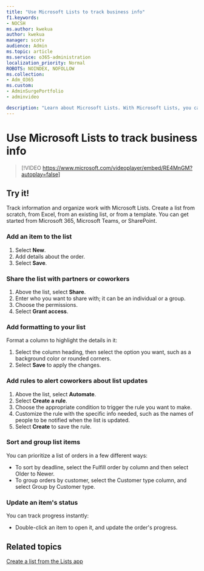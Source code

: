 ```yaml
---
title: "Use Microsoft Lists to track business info"
f1.keywords:
- NOCSH
ms.author: kwekua
author: kwekua
manager: scotv
audience: Admin
ms.topic: article
ms.service: o365-administration
localization_priority: Normal
ROBOTS: NOINDEX, NOFOLLOW
ms.collection:
- Adm_O365
ms.custom: 
- AdminSurgePortfolio
- adminvideo

description: "Learn about Microsoft Lists. With Microsoft Lists, you can track customer details, like customer type, order fulfillment and order progress."
---
```


# Use Microsoft Lists to track business info

> [!VIDEO https://www.microsoft.com/videoplayer/embed/RE4MnGM?autoplay=false]

## Try it!

Track information and organize work with Microsoft Lists. Create a list from scratch, from Excel, from an existing list, or from a template. You can get started from Microsoft 365, Microsoft Teams, or SharePoint.

### Add an item to the list

1. Select **New**.
1. Add details about the order.
1. Select **Save**.

### Share the list with partners or coworkers

1. Above the list, select **Share**.
1. Enter who you want to share with; it can be an individual or a group.
1. Choose the permissions.
1. Select **Grant access**.

### Add formatting to your list

Format a column to highlight the details in it:

1. Select the column heading, then select the option you want, such as a background color or rounded corners.
1. Select **Save** to apply the changes.

### Add rules to alert coworkers about list updates

1. Above the list, select **Automate**.
1. Select **Create a rule**.
1. Choose the appropriate condition to trigger the rule you want to make.
1. Customize the rule with the specific info needed, such as the names of people to be notified when the list is updated.
1. Select **Create** to save the rule.

### Sort and group list items

You can prioritize a list of orders in a few different ways:

- To sort by deadline, select the Fulfill order by column and then select Older to Newer.
- To group orders by customer, select the Customer type column, and select Group by Customer type.

### Update an item's status

You can track progress instantly:

- Double-click an item to open it, and update the order's progress.

## Related topics

[Create a list from the Lists app](https://support.microsoft.com/office/create-a-list-from-the-lists-app-b5e0b7f8-136f-425f-a108-699586f8e8bd)
